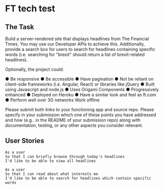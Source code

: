 # FT tech test

## The Task

Build a server-rendered site that displays headlines from The Financial Times. 
You may use our Developer APIs to achieve this. 
Additionally, provide a search box for users to search for headlines containing specific words (i.e. searching for "brexit" should return a list of brexit-related headlines).

Optionally, the project could:

● Be responsive
● Be accessible
● Have pagination
● Not be reliant on client-side frameworks (i.e. Angular, React) or libraries like jQuery
● Built using Javascript and node.js
● Uses Origami Components
● Progressively enhanced
● Deployed on Heroku
● Have a similar look and feel as ft.com
● Perform well over 3G networks
Work offline

Please submit both links to your functioning app and source repo. 
Please specify in your submission which one of these points you have addressed and how (e.g.. in the README of your submission
repo) along with documentation, testing, or any other aspects you consider relevant.

## User Stories
```
As a user
So that I can briefly browse through today's headlines
I'd like to be able to view all headlines
```
```
As a user
So that I can read about what interests me
I'd like to be able to search for headlines which contain specific words
```
